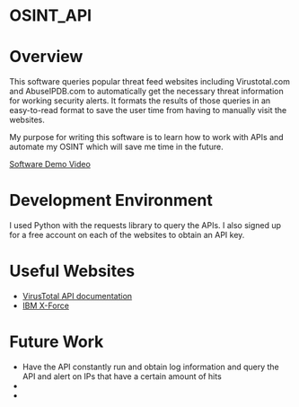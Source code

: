 # OSINT_API

# Overview

This software queries popular threat feed websites including Virustotal.com and AbuseIPDB.com to automatically get the necessary threat information for working security alerts. It formats the results of those queries in an easy-to-read format to save the user time from having to manually visit the websites.

My purpose for writing this software is to learn how to work with APIs and automate my OSINT which will save me time in the future.

[Software Demo Video](http://youtube.link.goes.here)

# Development Environment

I used Python with the requests library to query the APIs. I also signed up for a free account on each of the websites to obtain an API key. 

# Useful Websites

* [VirusTotal API documentation](https://developers.virustotal.com/reference/ip-object)
* [IBM X-Force](https://exchange.xforce.ibmcloud.com/)

# Future Work

* Have the API constantly run and obtain log information and query the API and alert on IPs that have a certain amount of hits
* 
* 
